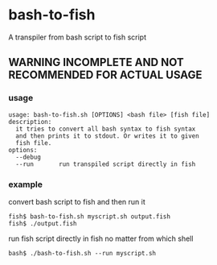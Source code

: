 # bash-to-fish
A transpiler from bash script to fish script

## WARNING INCOMPLETE AND NOT RECOMMENDED FOR ACTUAL USAGE

### usage

```
usage: bash-to-fish.sh [OPTIONS] <bash file> [fish file]
description:
  it tries to convert all bash syntax to fish syntax
  and then prints it to stdout. Or writes it to given
  fish file.
options:
  --debug
  --run       run transpiled script directly in fish
```

### example

convert bash script to fish and then run it
```
fish$ bash-to-fish.sh myscript.sh output.fish
fish$ ./output.fish
```

run fish script directly in fish no matter from which shell
```
bash$ ./bash-to-fish.sh --run myscript.sh
```
